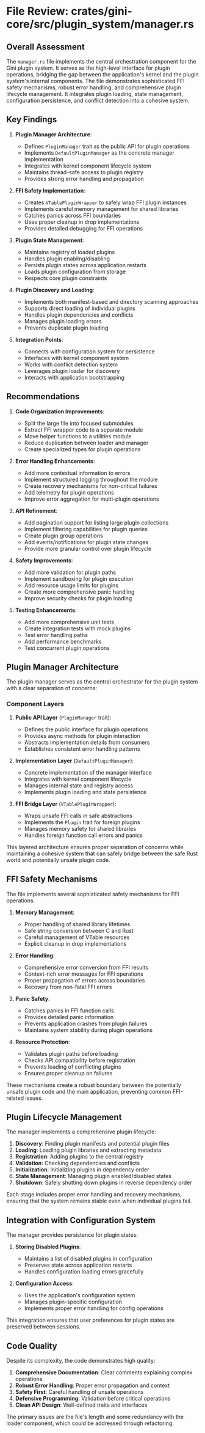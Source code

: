 # File Review: crates/gini-core/src/plugin_system/manager.rs

## Overall Assessment

The `manager.rs` file implements the central orchestration component for the Gini plugin system. It serves as the high-level interface for plugin operations, bridging the gap between the application's kernel and the plugin system's internal components. The file demonstrates sophisticated FFI safety mechanisms, robust error handling, and comprehensive plugin lifecycle management. It integrates plugin loading, state management, configuration persistence, and conflict detection into a cohesive system.

## Key Findings

1. **Plugin Manager Architecture**:
   - Defines `PluginManager` trait as the public API for plugin operations
   - Implements `DefaultPluginManager` as the concrete manager implementation
   - Integrates with kernel component lifecycle system
   - Maintains thread-safe access to plugin registry
   - Provides strong error handling and propagation

2. **FFI Safety Implementation**:
   - Creates `VTablePluginWrapper` to safely wrap FFI plugin instances
   - Implements careful memory management for shared libraries
   - Catches panics across FFI boundaries
   - Uses proper cleanup in drop implementations
   - Provides detailed debugging for FFI operations

3. **Plugin State Management**:
   - Maintains registry of loaded plugins
   - Handles plugin enabling/disabling
   - Persists plugin states across application restarts
   - Loads plugin configuration from storage
   - Respects core plugin constraints

4. **Plugin Discovery and Loading**:
   - Implements both manifest-based and directory scanning approaches
   - Supports direct loading of individual plugins
   - Handles plugin dependencies and conflicts
   - Manages plugin loading errors
   - Prevents duplicate plugin loading

5. **Integration Points**:
   - Connects with configuration system for persistence
   - Interfaces with kernel component system
   - Works with conflict detection system
   - Leverages plugin loader for discovery
   - Interacts with application bootstrapping

## Recommendations

1. **Code Organization Improvements**:
   - Split the large file into focused submodules
   - Extract FFI wrapper code to a separate module
   - Move helper functions to a utilities module
   - Reduce duplication between loader and manager
   - Create specialized types for plugin operations

2. **Error Handling Enhancements**:
   - Add more contextual information to errors
   - Implement structured logging throughout the module
   - Create recovery mechanisms for non-critical failures
   - Add telemetry for plugin operations
   - Improve error aggregation for multi-plugin operations

3. **API Refinement**:
   - Add pagination support for listing large plugin collections
   - Implement filtering capabilities for plugin queries
   - Create plugin group operations
   - Add events/notifications for plugin state changes
   - Provide more granular control over plugin lifecycle

4. **Safety Improvements**:
   - Add more validation for plugin paths
   - Implement sandboxing for plugin execution
   - Add resource usage limits for plugins
   - Create more comprehensive panic handling
   - Improve security checks for plugin loading

5. **Testing Enhancements**:
   - Add more comprehensive unit tests
   - Create integration tests with mock plugins
   - Test error handling paths
   - Add performance benchmarks
   - Test concurrent plugin operations

## Plugin Manager Architecture

The plugin manager serves as the central orchestrator for the plugin system with a clear separation of concerns:

### Component Layers

1. **Public API Layer** (`PluginManager` trait):
   - Defines the public interface for plugin operations
   - Provides async methods for plugin interaction
   - Abstracts implementation details from consumers
   - Establishes consistent error handling patterns

2. **Implementation Layer** (`DefaultPluginManager`):
   - Concrete implementation of the manager interface
   - Integrates with kernel component lifecycle
   - Manages internal state and registry access
   - Implements plugin loading and state persistence

3. **FFI Bridge Layer** (`VTablePluginWrapper`):
   - Wraps unsafe FFI calls in safe abstractions
   - Implements the `Plugin` trait for foreign plugins
   - Manages memory safety for shared libraries
   - Handles foreign function call errors and panics

This layered architecture ensures proper separation of concerns while maintaining a cohesive system that can safely bridge between the safe Rust world and potentially unsafe plugin code.

## FFI Safety Mechanisms

The file implements several sophisticated safety mechanisms for FFI operations:

1. **Memory Management**:
   - Proper handling of shared library lifetimes
   - Safe string conversion between C and Rust
   - Careful management of VTable resources
   - Explicit cleanup in drop implementations

2. **Error Handling**:
   - Comprehensive error conversion from FFI results
   - Context-rich error messages for FFI operations
   - Proper propagation of errors across boundaries
   - Recovery from non-fatal FFI errors

3. **Panic Safety**:
   - Catches panics in FFI function calls
   - Provides detailed panic information
   - Prevents application crashes from plugin failures
   - Maintains system stability during plugin operations

4. **Resource Protection**:
   - Validates plugin paths before loading
   - Checks API compatibility before registration
   - Prevents loading of conflicting plugins
   - Ensures proper cleanup on failures

These mechanisms create a robust boundary between the potentially unsafe plugin code and the main application, preventing common FFI-related issues.

## Plugin Lifecycle Management

The manager implements a comprehensive plugin lifecycle:

1. **Discovery**: Finding plugin manifests and potential plugin files
2. **Loading**: Loading plugin libraries and extracting metadata
3. **Registration**: Adding plugins to the central registry
4. **Validation**: Checking dependencies and conflicts
5. **Initialization**: Initializing plugins in dependency order
6. **State Management**: Managing plugin enabled/disabled states
7. **Shutdown**: Safely shutting down plugins in reverse dependency order

Each stage includes proper error handling and recovery mechanisms, ensuring that the system remains stable even when individual plugins fail.

## Integration with Configuration System

The manager provides persistence for plugin states:

1. **Storing Disabled Plugins**:
   - Maintains a list of disabled plugins in configuration
   - Preserves state across application restarts
   - Handles configuration loading errors gracefully

2. **Configuration Access**:
   - Uses the application's configuration system
   - Manages plugin-specific configuration
   - Implements proper error handling for config operations

This integration ensures that user preferences for plugin states are preserved between sessions.

## Code Quality

Despite its complexity, the code demonstrates high quality:

1. **Comprehensive Documentation**: Clear comments explaining complex operations
2. **Robust Error Handling**: Proper error propagation and context
3. **Safety First**: Careful handling of unsafe operations
4. **Defensive Programming**: Validation before critical operations
5. **Clean API Design**: Well-defined traits and interfaces

The primary issues are the file's length and some redundancy with the loader component, which could be addressed through refactoring.